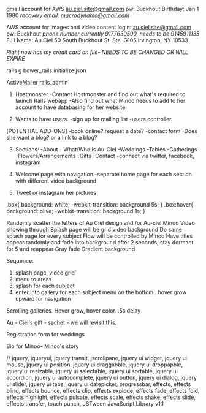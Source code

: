 gmail account for AWS
au.ciel.site@gmail.com
pw: Buckhout
Birthday: Jan 1 1980
*recovery email: macrodynamo@gmail.com*

AWS account for images and video content
login: au.ciel.site@gmail.com
pw: Buckhout
*phone number currently 9177630590, needs to be 9145911135*
Full Name: Au Ciel
50 South Buckhout St. Ste. G105
Irvington, NY 10533

*Right now has my credit card on file- NEEDS TO BE CHANGED OR WILL EXPIRE*




rails g bower_rails:initialize json


ActiveMailer
rails_admin

1. Hostmonster
-Contact Hostmonster and find out what's required to launch Rails webapp
-Also find out what Minoo needs to add to her account to have databasing for her website

2. Wants to have users.
  -sign up for mailing list
  -users controller

  [POTENTIAL ADD-ONS]
  -book online? request a date?
  -contact form
  -Does she want a blog? or a link to a blog?

3. Sections:
  -About - What/Who is Au-Ciel
  -Weddings
  -Tables
  -Gatherings
  -Flowers/Arrangements
  -Gifts
  -Contact
  -connect via twitter, facebook, instagram

4. Welcome page with navigation
  -separate home page for each section with different video background

5. Tweet or instagram her pictures

.box{
    background: white;
    -webkit-transition: background 5s;
}
.box:hover{
    background: olive;
    -webkit-transition: background 1s;
}

Randomly scatter the letters of Au Ciel design and /or Au-ciel Minoo
Video showing through
Splash page will be grid video background
Do same splash page for every subject
Flow will be controlled by Minoo
Have titles appear randomly and fade into background after 2 seconds, stay dormant for 5 and reappear
Gray fade
Gradient background


Sequence:
1. splash page, video grid`
2. menu to areas
3. splash for each subject
4. enter into gallery for each subject
menu on the bottom . hover grow upward for navigation

Scrolling galleries. Hover grow, hover color. .5s delay


Au - Ciel's gift - sachet - we will revisit this.

Registration form for weddings

Bio for Minoo- Minoo's story


// jquery, jqueryui, jquery transit, jscrollpane, jquery ui widget, jquery ui mouse, jquery ui position, jquery ui draggabble, jquery ui droppapble, jquery ui resizable, jquery ui selectable, jquery ui sortable,  jquery ui accordion, jquery ui autocomplete, jquery ui button, jquery ui dialog, jquery ui slider, jquery ui tabs, jquery ui datepicker, progressbar, effects, effects blind, effects bounce, effects clip, effects explode, effects fade, effects fold, effects highlight, effects pulsate, effects scale, effects shake, effects slide, effects transfer, touch punch, JSTween JavaScript Library v1.1
